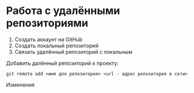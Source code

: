 # Работа с удалёнными репозиториями

1. Создать аккаунт на GitHub
2. Создать локальный репозиторий
3. Связать удалённый репозиторий с локальным

Добавить далённый репозиторий к проекту:
```
git remote add <имя для репозитория> <url - адрес репозитория в сети>
```



Изменения

